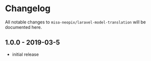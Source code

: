 # Changelog

All notable changes to `misa-neopix/laravel-model-translation` will be documented here.

## 1.0.0 - 2019-03-5
- initial release
